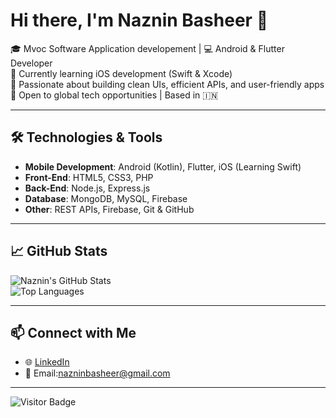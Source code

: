 # Hi there, I'm Naznin Basheer 👋

🎓 Mvoc Software Application developement | 💻 Android & Flutter Developer  
🌱 Currently learning iOS development (Swift & Xcode)  
🚀 Passionate about building clean UIs, efficient APIs, and user-friendly apps  
📍 Open to global tech opportunities | Based in 🇮🇳

---

## 🛠️ Technologies & Tools

- **Mobile Development**: Android (Kotlin), Flutter, iOS (Learning Swift)  
- **Front-End**: HTML5, CSS3, PHP  
- **Back-End**: Node.js, Express.js  
- **Database**: MongoDB, MySQL, Firebase  
- **Other**: REST APIs, Firebase, Git & GitHub  

---

## 📈 GitHub Stats

![Naznin's GitHub Stats](https://github-readme-stats.vercel.app/api?username=nazninbasheer&show_icons=true&theme=radical)  
![Top Languages](https://github-readme-stats.vercel.app/api/top-langs/?username=nazninbasheer&layout=compact&theme=radical)

---

## 📫 Connect with Me

- 🌐 [LinkedIn](https://www.linkedin.com/in/nazninbasheer21/)  
- 📧 Email:nazninbasheer@gmail.com

---

![Visitor Badge](https://komarev.com/ghpvc/?username=nazninbasheer&color=blue)
